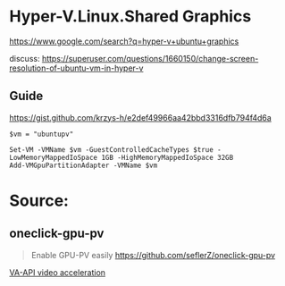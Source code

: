 # Hyper-V.Linux.Shared Graphics
https://www.google.com/search?q=hyper-v+ubuntu+graphics

discuss: https://superuser.com/questions/1660150/change-screen-resolution-of-ubuntu-vm-in-hyper-v

## Guide
https://gist.github.com/krzys-h/e2def49966aa42bbd3316dfb794f4d6a

```
$vm = "ubuntupv"

Set-VM -VMName $vm -GuestControlledCacheTypes $true -LowMemoryMappedIoSpace 1GB -HighMemoryMappedIoSpace 32GB
Add-VMGpuPartitionAdapter -VMName $vm
```

# Source:
## oneclick-gpu-pv
>Enable GPU-PV easily
https://github.com/seflerZ/oneclick-gpu-pv

[VA-API video acceleration](https://github.com/seflerZ/oneclick-gpu-pv?tab=readme-ov-file#va-api-video-acceleration)
